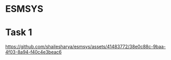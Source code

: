 # ESMSYS

# Task 1
https://github.com/shailesharya/esmsys/assets/41483772/38e0c88c-9baa-4f03-8a94-f40c4e3beac6



